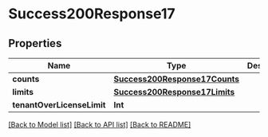 # Success200Response17

## Properties
Name | Type | Description | Notes
------------ | ------------- | ------------- | -------------
**counts** | [**Success200Response17Counts**](Success200Response17Counts.md) |  | [optional] 
**limits** | [**Success200Response17Limits**](Success200Response17Limits.md) |  | [optional] 
**tenantOverLicenseLimit** | **Int** |  | [optional] 

[[Back to Model list]](../README.md#documentation-for-models) [[Back to API list]](../README.md#documentation-for-api-endpoints) [[Back to README]](../README.md)


